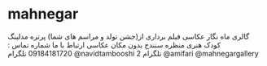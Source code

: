 # mahnegar
گالری ماه نگار عکاسی  فیلم برداری از(جشن تولد و مراسم های شما)  پرتره مدلینگ  کودک  هنری منظره سنندج بدون مکان عکاسی ارتباط با ما شماره تماس : 09184181720 تلگرام   @navidtambooshi تلگرام 2   @amifari  @mahnegargallery
